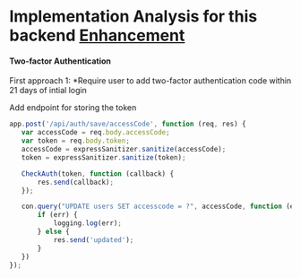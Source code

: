   # Implementation Analysis for this backend [Enhancement](https://github.com/stephenkearns1/HealthApp_backend/issues/14)

 #### Two-factor Authentication
 
 First approach 1:
  *Require user to add two-factor authentication code within 21 days of intial login 
 
 Add endpoint for storing the token 
 
 ```javascript
 app.post('/api/auth/save/accessCode', function (req, res) {
    var accessCode = req.body.accessCode;
    var token = req.body.token;
    accessCode = expressSanitizer.sanitize(accessCode);
    token = expressSanitizer.sanitize(token);

    CheckAuth(token, function (callback) {
        res.send(callback);
    });

    con.query("UPDATE users SET accesscode = ?", accessCode, function (err) {
        if (err) {
            logging.log(err);
        } else {
            res.send('updated');
        }
    })
});
```
